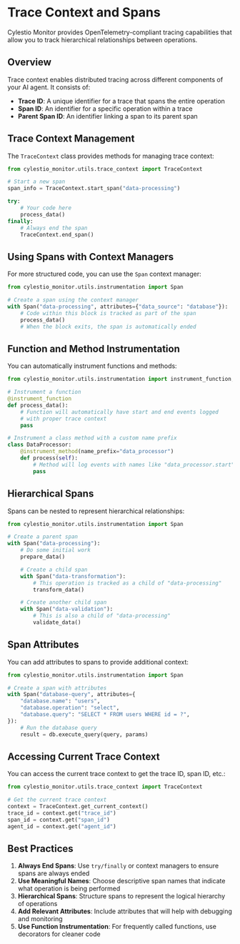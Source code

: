 # Trace Context and Spans

Cylestio Monitor provides OpenTelemetry-compliant tracing capabilities that allow you to track hierarchical relationships between operations.

## Overview

Trace context enables distributed tracing across different components of your AI agent. It consists of:

- **Trace ID**: A unique identifier for a trace that spans the entire operation
- **Span ID**: An identifier for a specific operation within a trace
- **Parent Span ID**: An identifier linking a span to its parent span

## Trace Context Management

The `TraceContext` class provides methods for managing trace context:

```python
from cylestio_monitor.utils.trace_context import TraceContext

# Start a new span
span_info = TraceContext.start_span("data-processing")

try:
    # Your code here
    process_data()
finally:
    # Always end the span
    TraceContext.end_span()
```

## Using Spans with Context Managers

For more structured code, you can use the `Span` context manager:

```python
from cylestio_monitor.utils.instrumentation import Span

# Create a span using the context manager
with Span("data-processing", attributes={"data_source": "database"}):
    # Code within this block is tracked as part of the span
    process_data()
    # When the block exits, the span is automatically ended
```

## Function and Method Instrumentation

You can automatically instrument functions and methods:

```python
from cylestio_monitor.utils.instrumentation import instrument_function, instrument_method

# Instrument a function
@instrument_function
def process_data():
    # Function will automatically have start and end events logged
    # with proper trace context
    pass

# Instrument a class method with a custom name prefix
class DataProcessor:
    @instrument_method(name_prefix="data_processor")
    def process(self):
        # Method will log events with names like "data_processor.start"
        pass
```

## Hierarchical Spans

Spans can be nested to represent hierarchical relationships:

```python
from cylestio_monitor.utils.instrumentation import Span

# Create a parent span
with Span("data-processing"):
    # Do some initial work
    prepare_data()

    # Create a child span
    with Span("data-transformation"):
        # This operation is tracked as a child of "data-processing"
        transform_data()

    # Create another child span
    with Span("data-validation"):
        # This is also a child of "data-processing"
        validate_data()
```

## Span Attributes

You can add attributes to spans to provide additional context:

```python
from cylestio_monitor.utils.instrumentation import Span

# Create a span with attributes
with Span("database-query", attributes={
    "database.name": "users",
    "database.operation": "select",
    "database.query": "SELECT * FROM users WHERE id = ?",
}):
    # Run the database query
    result = db.execute_query(query, params)
```

## Accessing Current Trace Context

You can access the current trace context to get the trace ID, span ID, etc.:

```python
from cylestio_monitor.utils.trace_context import TraceContext

# Get the current trace context
context = TraceContext.get_current_context()
trace_id = context.get("trace_id")
span_id = context.get("span_id")
agent_id = context.get("agent_id")
```

## Best Practices

1. **Always End Spans**: Use `try/finally` or context managers to ensure spans are always ended
2. **Use Meaningful Names**: Choose descriptive span names that indicate what operation is being performed
3. **Hierarchical Spans**: Structure spans to represent the logical hierarchy of operations
4. **Add Relevant Attributes**: Include attributes that will help with debugging and monitoring
5. **Use Function Instrumentation**: For frequently called functions, use decorators for cleaner code
